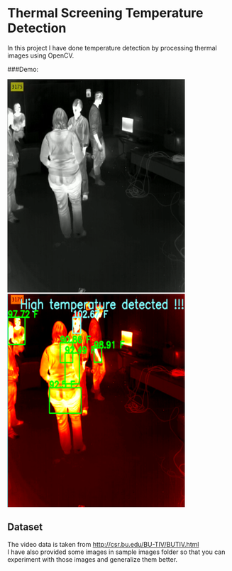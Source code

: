# Thermal Screening Temperature Detection

In this project I have done temperature detection by processing thermal images using OpenCV.

###Demo:
<div class="row">
    <img src="sample images/Screenshot (206).png" width=400 height=480>
    <img src="outputs/Screenshot (191).png" width=400 height=480>
</div>

## Dataset
The video data is taken from http://csr.bu.edu/BU-TIV/BUTIV.html <br>
I have also provided some images in sample images folder so that you can experiment with those images and generalize 
them better.

           
    
        
        

